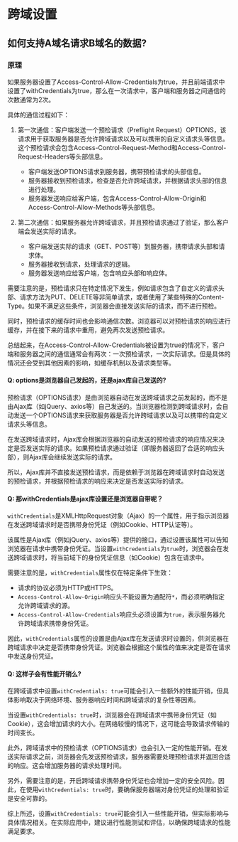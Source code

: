 # 跨域设置

## 如何支持A域名请求B域名的数据?

### 原理

如果服务器设置了Access-Control-Allow-Credentials为true，并且前端请求中设置了withCredentials为true，那么在一次请求中，客户端和服务器之间通信的次数通常为2次。

具体的通信过程如下：

1. 第一次通信：客户端发送一个预检请求（Preflight Request）OPTIONS，该请求用于获取服务器是否允许跨域请求以及可以携带的自定义请求头等信息。这个预检请求会包含Access-Control-Request-Method和Access-Control-Request-Headers等头部信息。

    - 客户端发送OPTIONS请求到服务器，携带预检请求的头部信息。
    - 服务器接收到预检请求，检查是否允许跨域请求，并根据请求头部的信息进行处理。
    - 服务器发送响应给客户端，包含Access-Control-Allow-Origin和Access-Control-Allow-Methods等头部信息。

2. 第二次通信：如果服务器允许跨域请求，并且预检请求通过了验证，那么客户端会发送实际的请求。

    - 客户端发送实际的请求（GET、POST等）到服务器，携带请求头部和请求体。
    - 服务器接收到请求，处理请求的逻辑。
    - 服务器发送响应给客户端，包含响应头部和响应体。

需要注意的是，预检请求只在特定情况下发生，例如请求包含了自定义的请求头部、请求方法为PUT、DELETE等非简单请求，或者使用了某些特殊的Content-Type。如果不满足这些条件，浏览器会直接发送实际的请求，而不进行预检。

同时，预检请求的缓存时间也会影响通信次数。浏览器可以对预检请求的响应进行缓存，并在接下来的请求中重用，避免再次发送预检请求。

总结起来，在Access-Control-Allow-Credentials被设置为true的情况下，客户端和服务器之间的通信通常会有两次：一次预检请求，一次实际请求。但是具体的情况还会受到其他因素的影响，如缓存机制以及请求类型等。

#### Q: options是浏览器自己发起的，还是ajax库自己发送的?
预检请求（OPTIONS请求）是由浏览器自动在发送跨域请求之前发起的，而不是由Ajax库（如jQuery、axios等）自己发送的。当浏览器检测到跨域请求时，会自动发送一个OPTIONS请求来获取服务器是否允许跨域请求以及可以携带的自定义请求头等信息。

在发送跨域请求时，Ajax库会根据浏览器的自动发送的预检请求的响应情况来决定是否发送实际的请求。如果预检请求通过验证（即服务器返回了合适的响应头部），则Ajax库会继续发送实际的请求。

所以，Ajax库并不直接发送预检请求，而是依赖于浏览器在跨域请求时自动发送的预检请求，并根据预检请求的响应来决定是否发送实际的请求。

#### Q: 那withCredentials是ajax库设置还是浏览器自带呢？
`withCredentials`是XMLHttpRequest对象（Ajax）的一个属性，用于指示浏览器在发送跨域请求时是否携带身份凭证（例如Cookie、HTTP认证等）。

该属性是Ajax库（例如jQuery、axios等）提供的接口，通过设置该属性可以告知浏览器在请求中携带身份凭证。当设置`withCredentials`为`true`时，浏览器会在发送跨域请求时，将当前域下的身份凭证信息（如Cookie）包含在请求中。

需要注意的是，`withCredentials`属性仅在特定条件下生效：
- 请求的协议必须为HTTP或HTTPS。
- `Access-Control-Allow-Origin`响应头不能设置为通配符`*`，而必须明确指定允许跨域请求的源。
- `Access-Control-Allow-Credentials`响应头必须设置为`true`，表示服务器允许跨域请求携带身份凭证。

因此，`withCredentials`属性的设置是由Ajax库在发送请求时设置的，供浏览器在跨域请求中决定是否携带身份凭证。浏览器会根据这个属性的值来决定是否在请求中发送身份凭证。

#### Q: 这样子会有性能开销么?
在跨域请求中设置`withCredentials: true`可能会引入一些额外的性能开销，但具体影响取决于网络环境、服务器响应时间和跨域请求的复杂性等因素。

当设置`withCredentials: true`时，浏览器会在跨域请求中携带身份凭证（如Cookie），这会增加请求的大小。在网络较慢的情况下，这可能会导致请求传输的时间变长。

此外，跨域请求中的预检请求（OPTIONS请求）也会引入一定的性能开销。在发送实际请求之前，浏览器会先发送预检请求，服务器需要处理预检请求并返回合适的响应。这会增加服务器的请求处理时间。

另外，需要注意的是，开启跨域请求携带身份凭证也会增加一定的安全风险。因此，在使用`withCredentials: true`时，要确保服务器端对身份凭证的处理和验证是安全可靠的。

综上所述，设置`withCredentials: true`可能会引入一些性能开销，但实际影响与具体情况相关。在实际应用中，建议进行性能测试和评估，以确保跨域请求的性能满足要求。



